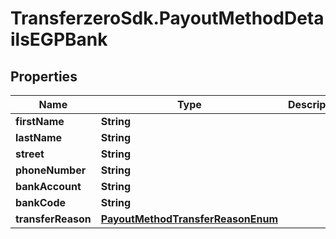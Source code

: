 # TransferzeroSdk.PayoutMethodDetailsEGPBank

## Properties
Name | Type | Description | Notes
------------ | ------------- | ------------- | -------------
**firstName** | **String** |  | 
**lastName** | **String** |  | 
**street** | **String** |  | 
**phoneNumber** | **String** |  | 
**bankAccount** | **String** |  | 
**bankCode** | **String** |  | 
**transferReason** | [**PayoutMethodTransferReasonEnum**](PayoutMethodTransferReasonEnum.md) |  | 


